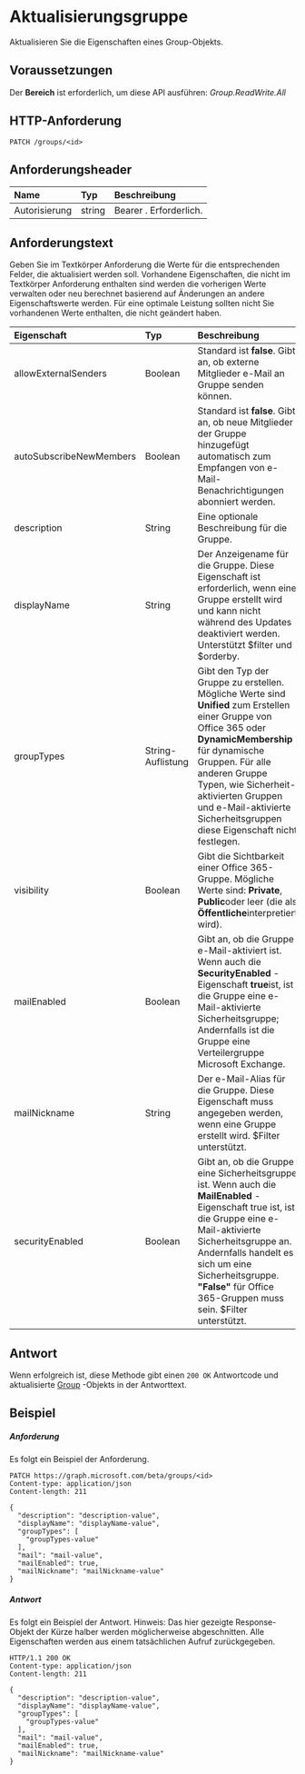 # <a name="update-group"></a>Aktualisierungsgruppe

Aktualisieren Sie die Eigenschaften eines Group-Objekts.
## <a name="prerequisites"></a>Voraussetzungen
Der **Bereich** ist erforderlich, um diese API ausführen: *Group.ReadWrite.All*

## <a name="http-request"></a>HTTP-Anforderung
<!-- { "blockType": "ignored" } -->
```http
PATCH /groups/<id>
```
## <a name="request-headers"></a>Anforderungsheader
| Name       | Typ | Beschreibung|
|:-----------|:------|:----------|
| Autorisierung  | string  | Bearer <token>. Erforderlich. |

## <a name="request-body"></a>Anforderungstext
Geben Sie im Textkörper Anforderung die Werte für die entsprechenden Felder, die aktualisiert werden soll. Vorhandene Eigenschaften, die nicht im Textkörper Anforderung enthalten sind werden die vorherigen Werte verwalten oder neu berechnet basierend auf Änderungen an andere Eigenschaftswerte werden. Für eine optimale Leistung sollten nicht Sie vorhandenen Werte enthalten, die nicht geändert haben.

| Eigenschaft     | Typ   |Beschreibung|
|:---------------|:--------|:----------|
|allowExternalSenders|Boolean|Standard ist **false**. Gibt an, ob externe Mitglieder e-Mail an Gruppe senden können.|
|autoSubscribeNewMembers|Boolean|Standard ist **false**. Gibt an, ob neue Mitglieder der Gruppe hinzugefügt automatisch zum Empfangen von e-Mail-Benachrichtigungen abonniert werden.|
|description|String|Eine optionale Beschreibung für die Gruppe. |
|displayName|String|Der Anzeigename für die Gruppe. Diese Eigenschaft ist erforderlich, wenn eine Gruppe erstellt wird und kann nicht während des Updates deaktiviert werden. Unterstützt $filter und $orderby.|
|groupTypes|String-Auflistung|Gibt den Typ der Gruppe zu erstellen. Mögliche Werte sind **Unified** zum Erstellen einer Gruppe von Office 365 oder **DynamicMembership** für dynamische Gruppen.  Für alle anderen Gruppe Typen, wie Sicherheit-aktivierten Gruppen und e-Mail-aktivierte Sicherheitsgruppen diese Eigenschaft nicht festlegen.|
|visibility|Boolean|Gibt die Sichtbarkeit einer Office 365-Gruppe. Mögliche Werte sind: **Private**, **Public**oder leer (die als **Öffentliche**interpretiert wird).|
|mailEnabled|Boolean|Gibt an, ob die Gruppe e-Mail-aktiviert ist. Wenn auch die **SecurityEnabled** -Eigenschaft **true**ist, ist die Gruppe eine e-Mail-aktivierte Sicherheitsgruppe; Andernfalls ist die Gruppe eine Verteilergruppe Microsoft Exchange.|
|mailNickname|String|Der e-Mail-Alias für die Gruppe. Diese Eigenschaft muss angegeben werden, wenn eine Gruppe erstellt wird. $Filter unterstützt.|
|securityEnabled|Boolean|Gibt an, ob die Gruppe eine Sicherheitsgruppe ist. Wenn auch die **MailEnabled** -Eigenschaft true ist, ist die Gruppe eine e-Mail-aktivierte Sicherheitsgruppe an. Andernfalls handelt es sich um eine Sicherheitsgruppe. **"False"** für Office 365-Gruppen muss sein. $Filter unterstützt.|

## <a name="response"></a>Antwort
Wenn erfolgreich ist, diese Methode gibt einen `200 OK` Antwortcode und aktualisierte [Group](../resources/group.md) -Objekts in der Antworttext.
## <a name="example"></a>Beispiel
##### <a name="request"></a>Anforderung
Es folgt ein Beispiel der Anforderung.
<!-- {
  "blockType": "request",
  "name": "update_group"
}-->
```http
PATCH https://graph.microsoft.com/beta/groups/<id>
Content-type: application/json
Content-length: 211

{
  "description": "description-value",
  "displayName": "displayName-value",
  "groupTypes": [
    "groupTypes-value"
  ],
  "mail": "mail-value",
  "mailEnabled": true,
  "mailNickname": "mailNickname-value"
}
```
##### <a name="response"></a>Antwort
Es folgt ein Beispiel der Antwort. Hinweis: Das hier gezeigte Response-Objekt der Kürze halber werden möglicherweise abgeschnitten. Alle Eigenschaften werden aus einem tatsächlichen Aufruf zurückgegeben.
<!-- {
  "blockType": "response",
  "truncated": true,
  "@odata.type": "microsoft.graph.group"
} -->
```http
HTTP/1.1 200 OK
Content-type: application/json
Content-length: 211

{
  "description": "description-value",
  "displayName": "displayName-value",
  "groupTypes": [
    "groupTypes-value"
  ],
  "mail": "mail-value",
  "mailEnabled": true,
  "mailNickname": "mailNickname-value"
}
```

<!-- uuid: 8fcb5dbc-d5aa-4681-8e31-b001d5168d79
2015-10-25 14:57:30 UTC -->
<!-- {
  "type": "#page.annotation",
  "description": "Update group",
  "keywords": "",
  "section": "documentation",
  "tocPath": ""
}-->